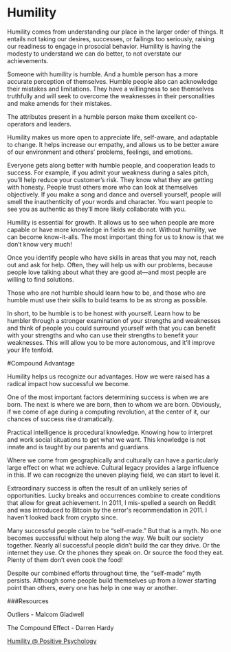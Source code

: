 ﻿# Humility

Humility comes from understanding our place in the larger order of things. It entails not taking our desires, successes, or failings too seriously, raising our readiness to engage in prosocial behavior. Humility is having the modesty to understand we can do better, to not overstate our achievements.

Someone with humility is humble. And a humble person has a more accurate perception of themselves. Humble people also can acknowledge their mistakes and limitations. They have a willingness to see themselves truthfully and will seek to overcome the weaknesses in their personalities and make amends for their mistakes. 

The attributes present in a humble person make them excellent co-operators and leaders.

Humility makes us more open to appreciate life, self-aware, and adaptable to change. It helps increase our empathy, and allows us to be better aware of our environment and others’ problems, feelings, and emotions.

Everyone gets along better with humble people, and cooperation leads to success. For example, if you admit your weakness during a sales pitch, you’ll help reduce your customer’s risk. They know what they are getting with honesty. People trust others more who can look at themselves objectively. If you make a song and dance and oversell yourself, people will smell the inauthenticity of your words and character. You want people to see you as authentic as they’ll more likely collaborate with you.

Humility is essential for growth. It allows us to see when people are more capable or have more knowledge in fields we do not. Without humility, we can become know-it-alls. The most important thing for us to know is that we don’t know very much!

Once you identify people who have skills in areas that you may not, reach out and ask for help. Often, they will help us with our problems, because people love talking about what they are good at—and most people are willing to find solutions.

Those who are not humble should learn how to be, and those who are humble must use their skills to build teams to be as strong as possible. 

In short, to be humble is to be honest with yourself. Learn how to be humbler through a stronger examination of your strengths and weaknesses and think of people you could surround yourself with that you can benefit with your strengths and who can use their strengths to benefit your weaknesses. This will allow you to be more autonomous, and it’ll improve your life tenfold. 

#Compound Advantage

Humility helps us recognize our advantages. How we were raised has a radical impact how successful we become. 

One of the most important factors determining success is when we are born. The next is where we are born, then to whom we are born. Obviously,
if we come of age during a computing revolution, at the center of it, our chances of success rise dramatically.

Practical intelligence is procedural knowledge. Knowing how to interpret and work social situations to get what we want. This knowledge is not innate and is taught by our parents and guardians.

Where we come from geographically and culturally can have a particularly large effect on what we achieve. Cultural legacy provides a large influence in this. If we can recognize the uneven playing field, we can start to level it.

Extraordinary success is often the result of an unlikely series of opportunities. Lucky breaks and occurrences combine to create conditions that allow for great achievement. In 2011, I mis-spelled a search on Reddit and was introduced to Bitcoin by the error's recommendation in 2011. I haven’t looked back from crypto since.

Many successful people claim to be “self-made.” But that is a myth. No one becomes successful without help along the way. We built our society together. Nearly all successful people didn’t build the car they drive. Or the internet they use. Or the phones they speak on. Or source the food they eat. Plenty of them don’t even cook the food!

Despite our combined efforts throughout time, the “self-made” myth persists. Although some people build themselves up from a lower starting point than others, every one has help in one way or another.

###Resources

Outliers - Malcom Gladwell

The Compound Effect - Darren Hardy

[Humility @ Positive Psychology](https://positivepsychology.com/humility/)
